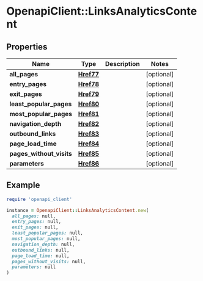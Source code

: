 # OpenapiClient::LinksAnalyticsContent

## Properties

| Name | Type | Description | Notes |
| ---- | ---- | ----------- | ----- |
| **all_pages** | [**Href77**](Href77.md) |  | [optional] |
| **entry_pages** | [**Href78**](Href78.md) |  | [optional] |
| **exit_pages** | [**Href79**](Href79.md) |  | [optional] |
| **least_popular_pages** | [**Href80**](Href80.md) |  | [optional] |
| **most_popular_pages** | [**Href81**](Href81.md) |  | [optional] |
| **navigation_depth** | [**Href82**](Href82.md) |  | [optional] |
| **outbound_links** | [**Href83**](Href83.md) |  | [optional] |
| **page_load_time** | [**Href84**](Href84.md) |  | [optional] |
| **pages_without_visits** | [**Href85**](Href85.md) |  | [optional] |
| **parameters** | [**Href86**](Href86.md) |  | [optional] |

## Example

```ruby
require 'openapi_client'

instance = OpenapiClient::LinksAnalyticsContent.new(
  all_pages: null,
  entry_pages: null,
  exit_pages: null,
  least_popular_pages: null,
  most_popular_pages: null,
  navigation_depth: null,
  outbound_links: null,
  page_load_time: null,
  pages_without_visits: null,
  parameters: null
)
```

